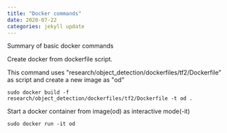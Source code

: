 ```yaml
---
title: "Docker commands"
date: 2020-07-22 
categories: jekyll update
---
```

Summary of basic docker commands

Create docker from dockerfile script.

This command uses "research/object_detection/dockerfiles/tf2/Dockerfile" as script and create a new image as "od"

```
sudo docker build -f research/object_detection/dockerfiles/tf2/Dockerfile -t od .
```

Start a docker container from image(od) as interactive mode(-it)
```
sudo docker run -it od
```
